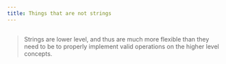 ```yaml
---
title: Things that are not strings
---
```


##
> Strings are lower level, and thus are much more flexible than they need to be to properly implement valid operations on the higher level concepts.
##
